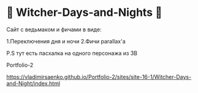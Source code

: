 # 🐺 Witcher-Days-and-Nights 🐺

Сайт с ведьмаком и фичами в виде:

1.Переключения дня и ночи
2.Фичи parallax'а 


P.S тут есть пасхалка на одного персонажа из ЗВ

Portfolio-2

https://vladimirsaenko.github.io/Portfolio-2/sites/site-16-1/Witcher-Days-and-Night/index.html
